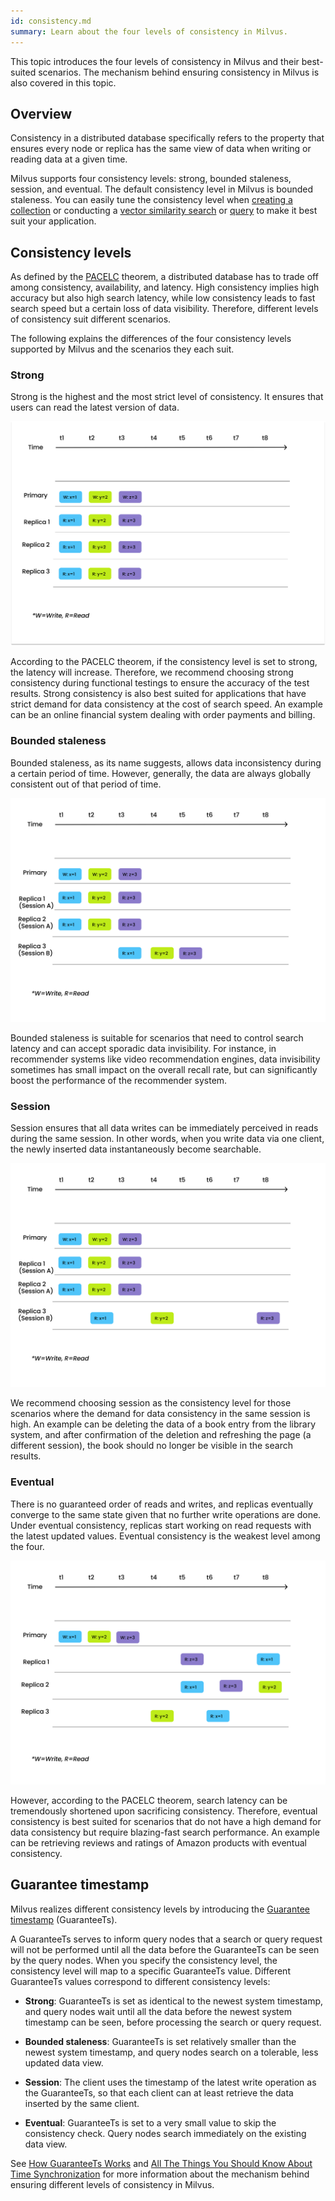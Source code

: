 ```yaml
---
id: consistency.md
summary: Learn about the four levels of consistency in Milvus.
---
```


This topic introduces the four levels of consistency in Milvus and their best-suited scenarios. The mechanism behind ensuring consistency in Milvus is also covered in this topic.

## Overview

Consistency in a distributed database specifically refers to the property that ensures every node or replica has the same view of data when writing or reading data at a given time. 

Milvus supports four consistency levels:  strong, bounded staleness, session, and eventual. The default consistency level in Milvus is bounded staleness.  You can easily tune the consistency level when [creating a collection](create_collection.md) or conducting a [vector similarity search](search.md) or [query](query.md) to make it best suit your application.

## Consistency levels

As defined by the [PACELC](https://en.wikipedia.org/wiki/PACELC_theorem) theorem, a distributed database has to trade off among consistency, availability, and latency. High consistency implies high accuracy but also high search latency, while low consistency leads to fast search speed but a certain loss of data visibility. Therefore, different levels of consistency suit different scenarios.

The following explains the differences of the four consistency levels supported by Milvus and the scenarios they each suit.

### Strong

Strong is the highest and the most strict level of consistency. It ensures that users can read the latest version of data. 

![Strong consistency](../../../assets/Consistency_Strong.png "An illustration of strong consistency.")

According to the PACELC theorem, if the consistency level is set to strong, the latency will increase. Therefore, we recommend choosing strong consistency during functional testings to ensure the accuracy of the test results. Strong consistency is also best suited for applications that have strict demand for data consistency at the cost of search speed. An example can be an online financial system dealing with order payments and billing.

### Bounded staleness

Bounded staleness, as its name suggests, allows data inconsistency during a certain period of time. However, generally, the data are always globally consistent out of that period of time.

![Bounded staleness consistency](../../../assets/Consistency_Bounded.png "An illustration of bounded staleness consistency.")

Bounded staleness is suitable for scenarios that need to control search latency and can accept sporadic data invisibility. For instance, in recommender systems like video recommendation engines, data invisibility sometimes has small impact on the overall recall rate, but can significantly boost the performance of the recommender system. 

### Session

Session ensures that all data writes can be immediately perceived in reads during the same session. In other words, when you write data via one client, the newly inserted data instantaneously become searchable. 

![Session consistency](../../../assets/Consistency_Session.png "An illustration of session consistency.")

We recommend choosing session as the consistency level for those scenarios where the demand for data consistency in the same session is high. An example can be deleting the data of a book entry from the library system, and after confirmation of the deletion and refreshing the page (a different session), the book should no longer be visible in the search results.

### Eventual

There is no guaranteed order of reads and writes, and replicas eventually converge to the same state given that no further write operations are done. Under eventual consistency, replicas start working on read requests with the latest updated values. Eventual consistency is the weakest level among the four. 

![Eventual consistency](../../../assets/Consistency_Eventual.png "An illustration of eventual consistency.")

However, according to the PACELC theorem, search latency can be tremendously shortened upon sacrificing consistency. Therefore, eventual consistency is best suited for scenarios that do not have a high demand for data consistency but require blazing-fast search performance. An example can be retrieving reviews and ratings of Amazon products with eventual consistency. 

## Guarantee timestamp

Milvus realizes different consistency levels by introducing the [Guarantee timestamp](https://github.com/milvus-io/milvus/blob/f3f46d3bb2dcae2de0bdb7bc0f7b20a72efceaab/docs/developer_guides/how-guarantee-ts-works.md) (GuaranteeTs).

A GuaranteeTs serves to inform query nodes that a search or query request will not be performed until all the data before the GuaranteeTs can be seen by the query nodes. When you specify the consistency level, the consistency level will map to a specific GuaranteeTs value. Different GuaranteeTs values correspond to different consistency levels:

- **Strong**: GuaranteeTs is set as identical to the newest system timestamp, and query nodes wait until all the data before the newest system timestamp can be seen, before processing the search or query request.

- **Bounded staleness**: GuaranteeTs is set relatively smaller than the newest system timestamp, and query nodes search on a tolerable, less updated data view.

- **Session**: The client uses the timestamp of the latest write operation as the GuaranteeTs, so that each client can at least retrieve the data inserted by the same client.

- **Eventual**: GuaranteeTs is set to a very small value to skip the consistency check. Query nodes search immediately on the existing data view.

See [How GuaranteeTs Works](https://github.com/milvus-io/milvus/blob/f3f46d3bb2dcae2de0bdb7bc0f7b20a72efceaab/docs/developer_guides/how-guarantee-ts-works.md) and [All The Things You Should Know About Time Synchronization](https://github.com/milvus-io/milvus/blob/master/docs/design_docs/milvus_timesync_en.md?from=from_parent_mindnote) for more information about the mechanism behind ensuring different levels of consistency in Milvus.
